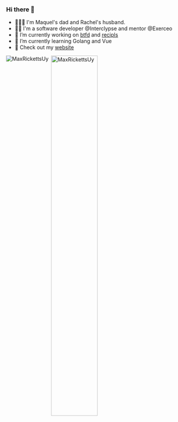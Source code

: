 ### Hi there 👋

- 👨‍👩‍👧 I'm Maquel's dad and Rachel's husband.
- 👨‍💻 I'm a software developer @Interclypse and mentor @Exerceo
- 🔭 I’m currently working on [btfd](https://github.com/MaxRickettsUy/btfd) and [recipls](https://github.com/MaxRickettsUy/recipls)
- 🌱 I’m currently learning Golang and Vue
- 🐶 Check out my [website](https://www.maxrickettsuy.com)

<p><img align="left" src="https://github-readme-stats.vercel.app/api/top-langs/?username=MaxRickettsUy&layout=compact&hide=html&theme=onedark" alt="MaxRickettsUy" /></p>

<p>&nbsp;<img align="center" src="https://github-readme-stats.vercel.app/api?username=MaxRickettsUy&show_icons=true&count_private=true&theme=onedark" alt="MaxRickettsUy" width="50%"/></p>
